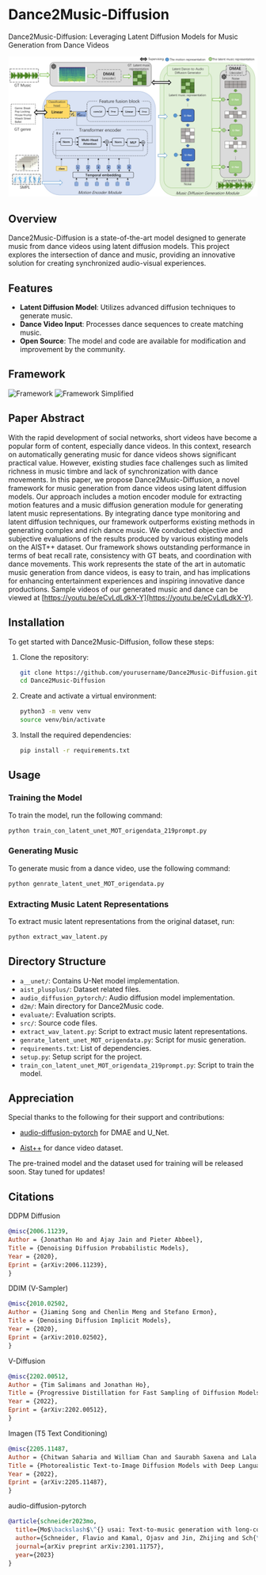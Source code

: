 

# Dance2Music-Diffusion

Dance2Music-Diffusion: Leveraging Latent Diffusion Models for Music Generation from Dance Videos

<img src="frame_work.png"></img>

## Overview

Dance2Music-Diffusion is a state-of-the-art model designed to generate music from dance videos using latent diffusion models. This project explores the intersection of dance and music, providing an innovative solution for creating synchronized audio-visual experiences.

## Features

- **Latent Diffusion Model**: Utilizes advanced diffusion techniques to generate music.
- **Dance Video Input**: Processes dance sequences to create matching music.
- **Open Source**: The model and code are available for modification and improvement by the community.

## Framework

![Framework](dance2music-diffusion/frame_work.png)
![Framework Simplified](dance2music-diffusion/frame_work_simply.png)

## Paper Abstract

With the rapid development of social networks, short videos have become a popular form of content, especially dance videos. In this context, research on automatically generating music for dance videos shows significant practical value. However, existing studies face challenges such as limited richness in music timbre and lack of synchronization with dance movements. In this paper, we propose Dance2Music-Diffusion, a novel framework for music generation from dance videos using latent diffusion models. Our approach includes a motion encoder module for extracting motion features and a music diffusion generation module for generating latent music representations. By integrating dance type monitoring and latent diffusion techniques, our framework outperforms existing methods in generating complex and rich dance music. We conducted objective and subjective evaluations of the results produced by various existing models on the AIST++ dataset. Our framework shows outstanding performance in terms of beat recall rate, consistency with GT beats, and coordination with dance movements. This work represents the state of the art in automatic music generation from dance videos, is easy to train, and has implications for enhancing entertainment experiences and inspiring innovative dance productions. Sample videos of our generated music and dance can be viewed at [https://youtu.be/eCvLdLdkX-Y](https://youtu.be/eCvLdLdkX-Y).

## Installation

To get started with Dance2Music-Diffusion, follow these steps:

1. Clone the repository:
    ```sh
    git clone https://github.com/yourusername/Dance2Music-Diffusion.git
    cd Dance2Music-Diffusion
    ```

2. Create and activate a virtual environment:
    ```sh
    python3 -m venv venv
    source venv/bin/activate
    ```

3. Install the required dependencies:
    ```sh
    pip install -r requirements.txt
    ```

## Usage

### Training the Model

To train the model, run the following command:
```sh
python train_con_latent_unet_MOT_origendata_219prompt.py
```

### Generating Music

To generate music from a dance video, use the following command:
```sh
python genrate_latent_unet_MOT_origendata.py 
```

### Extracting Music Latent Representations

To extract music latent representations from the original dataset, run:
```sh
python extract_wav_latent.py 
```


## Directory Structure

- `a__unet/`: Contains U-Net model implementation.
- `aist_plusplus/`: Dataset related files.
- `audio_diffusion_pytorch/`: Audio diffusion model implementation.
- `d2m/`: Main directory for Dance2Music code.
- `evaluate/`: Evaluation scripts.
- `src/`: Source code files.
- `extract_wav_latent.py`: Script to extract music latent representations.
- `genrate_latent_unet_MOT_origendata.py`: Script for music generation.
- `requirements.txt`: List of dependencies.
- `setup.py`: Setup script for the project.
- `train_con_latent_unet_MOT_origendata_219prompt.py`: Script to train the model.

## Appreciation

Special thanks to the following for their support and contributions:

* [audio-diffusion-pytorch](https://github.com/archinetai/audio-diffusion-pytorch) for DMAE and U_Net.

* [Aist++](https://google.github.io/aistplusplus_dataset/factsfigures.html) for dance video dataset.


The pre-trained model and the dataset used for training will be released soon. Stay tuned for updates!

## Citations

DDPM Diffusion
```bibtex
@misc{2006.11239,
Author = {Jonathan Ho and Ajay Jain and Pieter Abbeel},
Title = {Denoising Diffusion Probabilistic Models},
Year = {2020},
Eprint = {arXiv:2006.11239},
}
```

DDIM (V-Sampler)
```bibtex
@misc{2010.02502,
Author = {Jiaming Song and Chenlin Meng and Stefano Ermon},
Title = {Denoising Diffusion Implicit Models},
Year = {2020},
Eprint = {arXiv:2010.02502},
}
```

V-Diffusion
```bibtex
@misc{2202.00512,
Author = {Tim Salimans and Jonathan Ho},
Title = {Progressive Distillation for Fast Sampling of Diffusion Models},
Year = {2022},
Eprint = {arXiv:2202.00512},
}
```

Imagen (T5 Text Conditioning)
```bibtex
@misc{2205.11487,
Author = {Chitwan Saharia and William Chan and Saurabh Saxena and Lala Li and Jay Whang and Emily Denton and Seyed Kamyar Seyed Ghasemipour and Burcu Karagol Ayan and S. Sara Mahdavi and Rapha Gontijo Lopes and Tim Salimans and Jonathan Ho and David J Fleet and Mohammad Norouzi},
Title = {Photorealistic Text-to-Image Diffusion Models with Deep Language Understanding},
Year = {2022},
Eprint = {arXiv:2205.11487},
}
```

audio-diffusion-pytorch
```bibtex
@article{schneider2023mo,
  title={Mo$\backslash$\^{} usai: Text-to-music generation with long-context latent diffusion},
  author={Schneider, Flavio and Kamal, Ojasv and Jin, Zhijing and Sch{\"o}lkopf, Bernhard},
  journal={arXiv preprint arXiv:2301.11757},
  year={2023}
}
```
